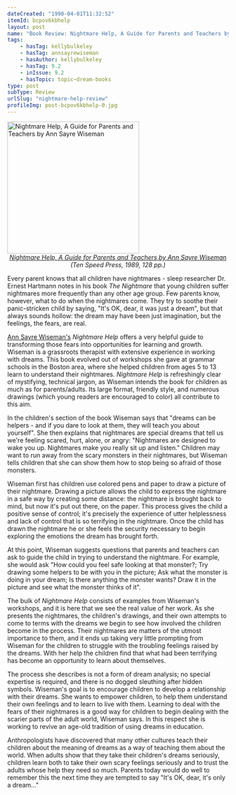 ```yaml
---
dateCreated: "1990-04-01T11:32:52"
itemId: bcpov6kbhelp
layout: post
name: "Book Review: Nightmare Help, A Guide for Parents and Teachers by Ann Sayre Wiseman"
tags:
    - hasTag: kellybulkeley
    - hasTag: annsayrewiseman
    - hasAuthor: kellybulkeley
    - hasTag: 9.2
    - inIssue: 9.2
    - hasTopic: topic~dream-books
type: post
subType: Review
urlSlug: "nightmare-help-review"
profileImg: post-bcpov6kbhelp-0.jpg
---
```


<a href="https://books.google.com.au/books/about/Nightmare_Help.html?id=Y_dEAAAAYAAJ&source=kp_cover&redir_esc=y">
<img src="../images/post-bcpov6kbhelp-0.jpg" alt="Nightmare Help, A Guide for Parents and Teachers by Ann Sayre Wiseman" width="300" height="auto"/>
</a>
<!--nopreview--><div class="caption" style="text-align: center;"><i><a href="https://books.google.com.au/books/about/Nightmare_Help.html?id=Y_dEAAAAYAAJ&source=kp_cover&redir_esc=y">Nightmare Help, A Guide for Parents and Teachers by Ann Sayre Wiseman</a> (Ten Speed Press, 1989, 128 pp.)</i></div><!--/nopreview-->

Every parent knows that all children have nightmares - sleep researcher Dr. Ernest Hartmann notes in his book _The Nightmare_ that young children suffer nightmares more frequently than any other age group. Few parents know, however, what to do when the nightmares come. They try to soothe their panic-stricken child by saying, "It's OK, dear, it was just a dream", but that always sounds hollow: the dream may have been just imagination, but the feelings, the fears, are real.

[Ann Sayre Wiseman's](../@annsayrewiseman) _Nightmare Help_ offers a very helpful guide to transforming those fears into opportunities for learning and growth. Wiseman is a grassroots therapist with extensive experience in working with dreams. This book evolved out of workshops she gave at grammar schools in the Boston area, where she helped children from ages 5 to 13 learn to understand their nightmares. _Nightmare Help_ is refreshingly clear of mystifying, technical jargon, as Wiseman intends the book for children as much as for parents/adults. Its large format, friendly style, and numerous drawings (which young readers are encouraged to color) all contribute to this aim.

In the children's section of the book Wiseman says that "dreams can be helpers - and if you dare to look at them, they will teach you about yourself". She then explains that nightmares are special dreams that tell us we're feeling scared, hurt, alone, or angry: "Nightmares are designed to wake you up. Nightmares make you really sit up and listen." Children may want to run away from the scary monsters in their nightmares, but Wiseman tells children that she can show them how to stop being so afraid of those monsters.

Wiseman first has children use colored pens and paper to draw a picture of their nightmare. Drawing a picture allows the child to express the nightmare in a safe way by creating some distance: the nightmare is brought back to mind, but now it's put out there, on the paper. This process gives the child a positive sense of control; it's precisely the experience of utter helplessness and lack of control that is so terrifying in the nightmare. Once the child has drawn the nightmare he or she feels the security necessary to begin exploring the emotions the dream has brought forth.

At this point, Wiseman suggests questions that parents and teachers can ask to guide the child in trying to understand the nightmare. For example, she would ask "How could you feel safe looking at that monster?; Try drawing some helpers to be with you in the picture; Ask what the monster is doing in your dream; Is there anything the monster wants? Draw it in the picture and see what the monster thinks of it".

The bulk of _Nightmare Help_ consists of examples from Wiseman's workshops, and it is here that we see the real value of her work. As she presents the nightmares, the children's drawings, and their own attempts to come to terms with the dreams we begin to see how involved the children become in the process. Their nightmares are matters of the utmost importance to them, and it ends up taking very little prompting from Wiseman for the children to struggle with the troubling feelings raised by the dreams. With her help the children find that what had been terrifying has become an opportunity to learn about themselves.

The process she describes is not a form of dream analysis; no special expertise is required, and there is no dogged sleuthing after hidden symbols. Wiseman's goal is to encourage children to develop a relationship with their dreams. She wants to empower children, to help them understand their own feelings and to learn to live with them. Learning to deal with the fears of their nightmares is a good way for children to begin dealing with the scarier parts of the adult world, Wiseman says. In this respect she is working to revive an age-old tradition of using dreams in education.

Anthropologists have discovered that many other cultures teach their children about the meaning of dreams as a way of teaching them about the world. When adults show that they take their children's dreams seriously, children learn both to take their own scary feelings seriously and to trust the adults whose help they need so much. Parents today would do well to remember this the next time they are tempted to say "It's OK, dear, it's only a dream..."
